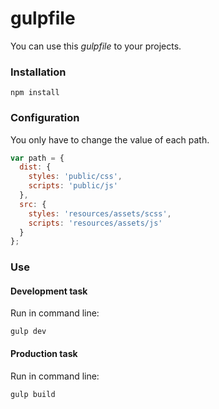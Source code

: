# gulpfile

You can use this *gulpfile* to your projects.

### Installation
```
npm install
```
### Configuration
You only have to change the value of each path.
``` javascript
var path = {
  dist: {
    styles: 'public/css',
    scripts: 'public/js'
  },
  src: {
    styles: 'resources/assets/scss',
    scripts: 'resources/assets/js'
  }
};
```

### Use
#### Development task
Run in command line:
```
gulp dev 
```
#### Production task
Run in command line:
```
gulp build 
```


